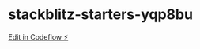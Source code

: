 # stackblitz-starters-yqp8bu

[Edit in Codeflow ⚡️](https://stackblitz.com/~/github.com/FiestaKnight/stackblitz-starters-yqp8bu)